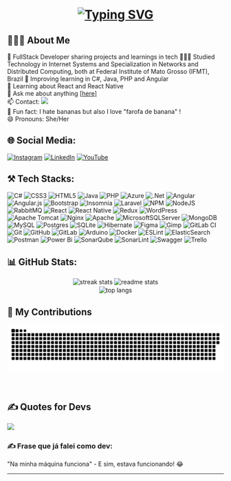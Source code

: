<h1 align="center">
<a href="https://git.io/typing-svg"><img src="https://readme-typing-svg.herokuapp.com?font=Lexend&weight=900&size=26&pause=1000&color=E282D7&center=true&vCenter=true&random=false&width=435&lines=Hi%2C+there!+%F0%9F%91%8B%F0%9F%8F%BD;I%C2%B4m+Sheila+%F0%9F%91%A9%F0%9F%8F%BD%E2%80%8D%F0%9F%9A%80;Welcome+to+my+github!%F0%9F%91%A9%F0%9F%8F%BD%E2%80%8D%F0%9F%92%BB" alt="Typing SVG" /></a>
</h1>

## 🙋🏽‍♀️ About Me

<div align="left">
🔭 FullStack Developer sharing projects and learnings in tech
👩🏽‍🎓 Studied Technology in Internet Systems and Specialization in Networks and Distributed Computing, both at Federal Institute of Mato Grosso (IFMT), Brazil
🌷 Improving learning in C#, Java, PHP and Angular <br/>
🤩 Learning about React and React Native <br/>
💬 Ask me about anything <a href="https://github.com/sheilass/sheilass/issues">[here]</a> <br/>
📫 Contact: 
 <a href="mailto:sheila.san.sou@gmail.com">
    <img src="https://img.shields.io/badge/Gmail-fbcfe8?style=for-the-badge&logo=gmail&logoColor=white" />
  </a> <br/>
👻 Fun fact: I hate bananas but also I love "farofa de banana" !<br/>
😄 Pronouns: She/Her<br/>  
</div>

## 🌐 Social Media:
[![Instagram](https://img.shields.io/badge/Instagram-%23E4405F.svg?logo=Instagram&logoColor=white)](https://instagram.com/sheilasasou) [![LinkedIn](https://img.shields.io/badge/LinkedIn-%230077B5.svg?logo=linkedin&logoColor=white)](https://linkedin.com/in/sheila-dos-santos-de-souza-14b82772) [![YouTube](https://img.shields.io/badge/YouTube-%23FF0000.svg?logo=YouTube&logoColor=white)](https://youtube.com/@UCWewIVYihcBTsHM05LhgtBg) 

## ⚒ Tech Stacks:
![C#](https://img.shields.io/badge/c%23-%23239120.svg?style=flat&logo=csharp&logoColor=white) ![CSS3](https://img.shields.io/badge/css3-%231572B6.svg?style=flat&logo=css3&logoColor=white) ![HTML5](https://img.shields.io/badge/html5-%23E34F26.svg?style=flat&logo=html5&logoColor=white) ![Java](https://img.shields.io/badge/java-%23ED8B00.svg?style=flat&logo=openjdk&logoColor=white) ![PHP](https://img.shields.io/badge/php-%23777BB4.svg?style=flat&logo=php&logoColor=white) 
![Azure](https://img.shields.io/badge/azure-%230072C6.svg?style=flat&logo=microsoftazure&logoColor=white) ![.Net](https://img.shields.io/badge/.NET-5C2D91?style=flat&logo=.net&logoColor=white) ![Angular](https://img.shields.io/badge/angular-%23DD0031.svg?style=flat&logo=angular&logoColor=white) ![Angular.js](https://img.shields.io/badge/angular.js-%23E23237.svg?style=flat&logo=angularjs&logoColor=white) ![Bootstrap](https://img.shields.io/badge/bootstrap-%238511FA.svg?style=flat&logo=bootstrap&logoColor=white) ![Insomnia](https://img.shields.io/badge/Insomnia-black?style=flat&logo=insomnia&logoColor=5849BE) ![Laravel](https://img.shields.io/badge/laravel-%23FF2D20.svg?style=flat&logo=laravel&logoColor=white) ![NPM](https://img.shields.io/badge/NPM-%23CB3837.svg?style=flat&logo=npm&logoColor=white) ![NodeJS](https://img.shields.io/badge/node.js-6DA55F?style=flat&logo=node.js&logoColor=white) ![RabbitMQ](https://img.shields.io/badge/rabbitmq-FF6600?style=flat&logo=rabbitmq&logoColor=white) ![React](https://img.shields.io/badge/react-%2320232a.svg?style=flat&logo=react&logoColor=%2361DAFB) ![React Native](https://img.shields.io/badge/react_native-%2320232a.svg?style=flat&logo=react&logoColor=%2361DAFB) ![Redux](https://img.shields.io/badge/redux-%23593d88.svg?style=flat&logo=redux&logoColor=white) ![WordPress](https://img.shields.io/badge/WordPress-%23117AC9.svg?style=flat&logo=WordPress&logoColor=white) ![Apache Tomcat](https://img.shields.io/badge/apache%20tomcat-%23F8DC75.svg?style=flat&logo=apache-tomcat&logoColor=black) ![Nginx](https://img.shields.io/badge/nginx-%23009639.svg?style=flat&logo=nginx&logoColor=white) ![Apache](https://img.shields.io/badge/apache-%23D42029.svg?style=flat&logo=apache&logoColor=white) ![MicrosoftSQLServer](https://img.shields.io/badge/Microsoft%20SQL%20Server-CC2927?style=flat&logo=microsoft%20sql%20server&logoColor=white) ![MongoDB](https://img.shields.io/badge/MongoDB-%234ea94b.svg?style=flat&logo=mongodb&logoColor=white) ![MySQL](https://img.shields.io/badge/mysql-4479A1.svg?style=flat&logo=mysql&logoColor=white) ![Postgres](https://img.shields.io/badge/postgres-%23316192.svg?style=flat&logo=postgresql&logoColor=white) ![SQLite](https://img.shields.io/badge/sqlite-%2307405e.svg?style=flat&logo=sqlite&logoColor=white) ![Hibernate](https://img.shields.io/badge/Hibernate-59666C?style=flat&logo=Hibernate&logoColor=white) ![Figma](https://img.shields.io/badge/figma-%23F24E1E.svg?style=flat&logo=figma&logoColor=white) ![Gimp](https://img.shields.io/badge/Gimp-657D8B?style=flat&logo=gimp&logoColor=FFFFFF) ![GitLab CI](https://img.shields.io/badge/gitlab%20CI-%23181717.svg?style=flat&logo=gitlab&logoColor=white) ![Git](https://img.shields.io/badge/git-%23F05033.svg?style=flat&logo=git&logoColor=white) ![GitHub](https://img.shields.io/badge/github-%23121011.svg?style=flat&logo=github&logoColor=white) ![GitLab](https://img.shields.io/badge/gitlab-%23181717.svg?style=flat&logo=gitlab&logoColor=white) ![Arduino](https://img.shields.io/badge/-Arduino-00979D?style=flat&logo=Arduino&logoColor=white) ![Docker](https://img.shields.io/badge/docker-%230db7ed.svg?style=flat&logo=docker&logoColor=white) ![ESLint](https://img.shields.io/badge/ESLint-4B3263?style=flat&logo=eslint&logoColor=white) ![ElasticSearch](https://img.shields.io/badge/-ElasticSearch-005571?style=flat&logo=elasticsearch) ![Postman](https://img.shields.io/badge/Postman-FF6C37?style=flat&logo=postman&logoColor=white) ![Power Bi](https://img.shields.io/badge/power_bi-F2C811?style=flat&logo=powerbi&logoColor=black) ![SonarQube](https://img.shields.io/badge/SonarQube-black?style=flat&logo=sonarqube&logoColor=4E9BCD) ![SonarLint](https://img.shields.io/badge/SonarLint-CB2029?style=flat&logo=SONARLINT&logoColor=white) ![Swagger](https://img.shields.io/badge/-Swagger-%23Clojure?style=flat&logo=swagger&logoColor=white) ![Trello](https://img.shields.io/badge/Trello-%23026AA7.svg?style=flat&logo=Trello&logoColor=white)

## 📊 GitHub Stats:
<div align=center>
  <img width=390 src="https://github-readme-streak-stats.herokuapp.com/?user=sheilass&theme=jolly&hide_border=false" alt="streak stats"/>
  <img width=350 src="https://github-readme-stats.vercel.app/api?username=sheilass&theme=jolly&hide_border=false&include_all_commits=true&count_private=false&rank_icon=github" alt="readme stats" />
  <br/>
  <img width=325 align="center" src="https://github-readme-stats.vercel.app/api/top-langs/?username=sheilass&theme=jolly&hide_border=false&include_all_commits=true&count_private=false&layout=compact" alt="top langs" />  
</div>

## 🐉 My Contributions

<div align="center">
<picture>
  <source media="(prefers-color-scheme: dark)" srcset="https://raw.githubusercontent.com/sheilass/sheilass/output/github-contribution-grid-snake-dark.svg">
  <source media="(prefers-color-scheme: light)" srcset="https://raw.githubusercontent.com/sheilass/sheilass/output/github-contribution-grid-snake.svg">
  <img alt="github contribution grid snake animation" src="https://raw.githubusercontent.com/sheilass/sheilass/output/github-contribution-grid-snake.svg">
</picture>
  <br/><br/><br/>
</div>

## ✍️ Quotes for Devs 
![](https://quotes-github-readme.vercel.app/api?type=horizontal&theme=jolly)

### ✍️ Frase que já falei como dev:
 "Na minha máquina funciona" - E sim, estava funcionando! 😂


---
<!-- Proudly created with GPRM ( https://gprm.itsvg.in )  Faça o seu por lá também! Depois você muda!-->
